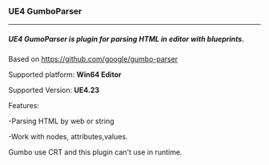 ### **UE4 GumboParser**

------------

##### UE4 GumoParser is plugin for parsing HTML in editor with blueprints.

Based on https://github.com/google/gumbo-parser

Supported platform: **Win64 Editor**

Supported Version: **UE4.23**

Features:

-Parsing HTML by web or string

-Work with nodes, attributes,values.


Gumbo use CRT and this plugin can't use in runtime.

